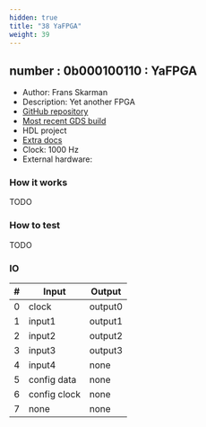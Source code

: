 ```yaml
---
hidden: true
title: "38 YaFPGA"
weight: 39
---
```


## number : 0b000100110 : YaFPGA

* Author: Frans Skarman
* Description: Yet another FPGA
* [GitHub repository](https://github.com/TheZoq2/smolfpga)
* [Most recent GDS build](https://github.com/TheZoq2/smolfpga/actions/runs/3457148891)
* HDL project
* [Extra docs](TODO)
* Clock: 1000 Hz
* External hardware: 



### How it works

TODO

### How to test

TODO

### IO

| # | Input        | Output       |
|---|--------------|--------------|
| 0 | clock  | output0 |
| 1 | input1  | output1 |
| 2 | input2  | output2 |
| 3 | input3  | output3 |
| 4 | input4  | none |
| 5 | config data  | none |
| 6 | config clock  | none |
| 7 | none  | none |
